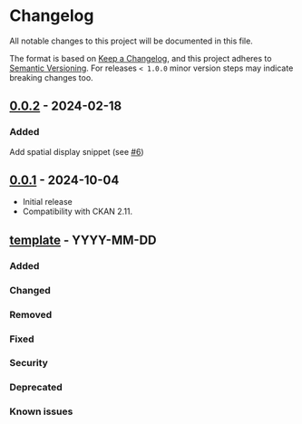 # Changelog

All notable changes to this project will be documented in this file.

The format is based on [Keep a Changelog](https://keepachangelog.com/en/1.0.0/),
and this project adheres to [Semantic Versioning](https://semver.org/spec/v2.0.0.html).
For releases `< 1.0.0` minor version steps may indicate breaking changes too.
## [0.0.2] - 2024-02-18
### Added
Add spatial display snippet (see [#6](https://github.com/MarijaKnezevic/ckanext-scheme-sddi/pull/6))

## [0.0.1] - 2024-10-04
- Initial release
- Compatibility with CKAN 2.11.

## [template] - YYYY-MM-DD

### Added

### Changed

### Removed

### Fixed

### Security

### Deprecated

### Known issues

[Unreleased]: https://github.com/MarijaKnezevic/ckanext-scheme-sddi/compare/0.0.3...HEAD
[0.0.2]: https://github.com/MarijaKnezevic/ckanext-scheme-sddi/compare/0.0.1...0.0.2
[0.0.1]: https://github.com/MarijaKnezevic/ckanext-scheme-sddi/releases/tag/0.0.1
[template]: https://keepachangelog.com/en/1.0.0/
